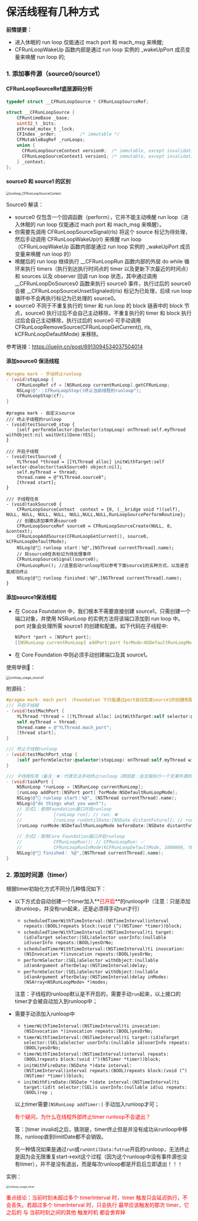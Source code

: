 # 保活线程有几种方式

**前情提要：**

* 进入休眠的 run loop 仅能通过 mach port 和 mach_msg 来唤醒;
* CFRunLoopWakeUp 函数内部是通过 run loop 实例的 _wakeUpPort 成员变量来唤醒 run loop 的;

### 1. 添加事件源（source0/source1）

#### CFRunLoopSourceRef底层源码分析

```c
typedef struct __CFRunLoopSource * CFRunLoopSourceRef;

struct __CFRunLoopSource {
    CFRuntimeBase _base;
    uint32_t _bits;
    pthread_mutex_t _lock;
    CFIndex _order;			/* immutable */
    CFMutableBagRef _runLoops;
    union {
      CFRunLoopSourceContext version0;	/* immutable, except invalidation */
      CFRunLoopSourceContext1 version1;	/* immutable, except invalidation */
    } _context;
};
```

#### source0 和 source1 的区别

<img src="/Users/tangh/yuki/博客/文章仓库/YLNoteHub/content/images/runloop_CFRunLoopSourceContext.png" alt="runloop_CFRunLoopSourceContext" style="zoom:60%;" />



Source0 解读：

* source0 仅包含一个回调函数（perform），它并不能主动唤醒 run loop（进入休眠的 run loop 仅能通过 mach port 和 mach_msg 来唤醒）。
* 你需要先调用 CFRunLoopSourceSignal(rls) 将这个 source 标记为待处理，然后手动调用 CFRunLoopWakeUp(rl) 来唤醒 run loop（CFRunLoopWakeUp 函数内部是通过 run loop 实例的 _wakeUpPort 成员变量来唤醒 run loop 的）
* 唤醒后的 run loop 继续执行 __CFRunLoopRun 函数内部的外层 do while 循环来执行 timers（执行到达执行时间点的 timer 以及更新下次最近的时间点） 和 sources 以及 observer 回调 run loop 状态，其中通过调用 __CFRunLoopDoSources0 函数来执行 source0 事件，执行过后的 source0 会被 __CFRunLoopSourceUnsetSignaled(rls) 标记为已处理，后续 run loop 循环中不会再执行标记为已处理的 source0。
* source0 不同于不重复执行的 timer 和 run loop 的 block 链表中的 block 节点，source0 执行过后不会自己主动移除，不重复执行的 timer 和 block 执行过后会自己主动移除，执行过后的 source0 可手动调用 CFRunLoopRemoveSource(CFRunLoopGetCurrent(), rls, kCFRunLoopDefaultMode) 来移除。

参考链接：https://juejin.cn/post/6913094534037504014

####  添加source0 保活线程

```objective-c
#pragma mark - 手动终止runloop
- (void)stopLoop {
    CFRunLoopRef cf = [NSRunLoop currentRunLoop].getCFRunLoop;
    NSLog(@"-：CFRunLoopStop()终止当前线程的runloop");
    CFRunLoopStop(cf);
}
```

```objc
#pragma mark - 自定义source
/// 终止子线程的runloop
- (void)testSource0_stop {
    [self performSelector:@selector(stopLoop) onThread:self.myThread withObject:nil waitUntilDone:YES];
}

/// 开启子线程
- (void)testSource0 {
    YLThread *thread = [[YLThread alloc] initWithTarget:self selector:@selector(taskSource0) object:nil];
    self.myThread = thread;
    thread.name = @"YLThread.source0";
    [thread start];
}

/// 子线程任务
- (void)taskSource0 {
    CFRunLoopSourceContext  context = {0, (__bridge void *)(self), NULL, NULL, NULL, NULL, NULL,NULL,NULL,RunLoopSourcePerformRoutine};
    // 创建&添加事件源source0
    CFRunLoopSourceRef source0 = CFRunLoopSourceCreate(NULL, 0, &context);
    CFRunLoopAddSource(CFRunLoopGetCurrent(), source0, kCFRunLoopDefaultMode);
    NSLog(@"🍑 runloop start：%@",[NSThread currentThread].name);
    // 将source0任务标记为待处理事件
    CFRunLoopSourceSignal(source0);
    CFRunLoopRun(); //这里启动runloop可以参考下面source1的五种方式，以及是否能成功终止
    NSLog(@"🍑 runloop finished：%@",[NSThread currentThread].name);
}
```

#### 添加source1保活线程

* 在 Cocoa Foundation 中，我们根本不需要直接创建 source1，只需创建一个端口对象，并使用 NSRunLoop  的实例方法将该端口添加到 run loop 中。port 对象会处理所需 source1 的创建和配置。如下代码在子线程中:

  ```cpp
  NSPort *port = [NSPort port];
  [[NSRunLoop currentRunLoop] addPort:port forMode:NSDefaultRunLoopMode];		
  ```

* 在 Core Foundation 中则必须手动创建端口及其 source1。

使用举例🌰：

<img src="/Users/tangh/yuki/博客/文章仓库/YLNoteHub/content/images/runloop_usage_source1.png" alt="runloop_usage_source1" style="zoom:60%;" />



附源码：

```objective-c
#pragma mark- mach port （Foundation 下只能通过port自动完成source1的创建和配置；CoreFoundation下则需要手动创建port和source1
/// 开启子线程
- (void)testMachPort {
    YLThread *thread = [[YLThread alloc] initWithTarget:self selector:@selector(taskPort) object:nil];
    self.myThread = thread;
    thread.name = @"YLThread.mach_port";
    [thread start];
}

/// 终止子线程runloop
- (void)testMachPort_stop {
    [self performSelector:@selector(stopLoop) onThread:self.myThread withObject:nil waitUntilDone:YES];
}

/// 子线程任务（备注：❌：代表无法手动终止runloop（原因是：会无限执行一个无事件源的runMode方法）； ✅：代表可以手动终止runloop）
- (void)taskPort {
    NSRunLoop *runLoop = [NSRunLoop currentRunLoop];
    [runLoop addPort:[NSPort port] forMode:NSDefaultRunLoopMode];
    NSLog(@"🍎 runloop start：%@", [NSThread currentThread].name);
    NSLog(@"do things what you want");
    // 方式1：使用Foundation接口开启runloop
    //            [runLoop run]; // run: ❌
    //            [runLoop runUntilDate:[NSDate distantFuture]]; // runUntilDate: ❌
    [runLoop runMode:NSDefaultRunLoopMode beforeDate:[NSDate distantFuture]]; // runMode: ✅
    
    // 方式2：使用Core Foundation接口开启runloop
    //            CFRunLoopRun(); // CFRunLoopRun: ✅
    //            CFRunLoopRunInMode(kCFRunLoopDefaultMode, 1000000, YES); // CFRunLoopRunInMode: ✅
    NSLog(@"🍎 finished： %@",[NSThread currentThread].name);
}
```

### 2. 添加时间源（timer）

根据timer初始化方式不同分几种情况如下：

* 以下方式会自动创建一个timer加入**<font color='red'>已开启</font>**的runloop中（注意：只是添加进runloop，并没有run起来，还是必须得手动run才行）

  * `scheduledTimerWithTimeInterval:(NSTimeInterval)interval repeats:(BOOL)repeats block:(void (^)(NSTimer *timer))block;`
  * `scheduledTimerWithTimeInterval:(NSTimeInterval)ti target:(id)aTarget selector:(SEL)aSelector userInfo:(nullable id)userInfo repeats:(BOOL)yesOrNo;`
  * `scheduledTimerWithTimeInterval:(NSTimeInterval)ti invocation:(NSInvocation *)invocation repeats:(BOOL)yesOrNo;`
  * `performSelector:(SEL)aSelector withObject:(nullable id)anArgument afterDelay:(NSTimeInterval)delay;`
  * `performSelector:(SEL)aSelector withObject:(nullable id)anArgument afterDelay:(NSTimeInterval)delay inModes:(NSArray<NSRunLoopMode> *)modes;`

  注意：子线程的runloop默认是不开启的，需要手动`run`起来，以上接口的timer才会被自动加入到runloop中；

* 需要手动添加入runloop中

  * `timerWithTimeInterval:(NSTimeInterval)ti invocation:(NSInvocation *)invocation repeats:(BOOL)yesOrNo;`
  * `timerWithTimeInterval:(NSTimeInterval)ti target:(id)aTarget selector:(SEL)aSelector userInfo:(nullable id)userInfo repeats:(BOOL)yesOrNo;`
  * `timerWithTimeInterval:(NSTimeInterval)interval repeats:(BOOL)repeats block:(void (^)(NSTimer *timer))block;`
  * `initWithFireDate:(NSDate *)date interval:(NSTimeInterval)interval repeats:(BOOL)repeats block:(void (^)(NSTimer *timer))block;`
  * `initWithFireDate:(NSDate *)date interval:(NSTimeInterval)ti target:(id)t selector:(SEL)s userInfo:(nullable id)ui repeats:(BOOL)rep ;`

  以上timer需要`[NSRunLoop addTimer:]` 手动加入runloop才可；

  

  <font color='red'> 有个疑问，为什么在线程外部终止timer runloop不会退出？</font>

  答：[timer invalid]之后，猜测是，timer终止但是并没有成功从runloop中移除，runloop直到limitDate都不会销毁。

  另一种情况如果是通过`run`或`runUntilData:futrue`开启的runloop，无法终止是因为会无限重复start->exit这个过程（因为这个runloop中没有事件源也没有timer），并不是没有退出，而是每次runloop都是开启后立即退出！！！

实例：

<img src="/Users/tangh/yuki/博客/文章仓库/YLNoteHub/content/images/runloop_usage_timer1.png" alt="runloop_usage_timer" style="zoom:50%;" />

<font color='red'>重点结论：当前时刻未超过多个 timerInterval 时，timer 触发只会延迟执行，不会丢失。若超过多个 timerInterval 时，只会执行 最早应该触发的那次 timer，它之后的 与 当前时刻之间的其他 触发时机 都会舍弃掉</font>

